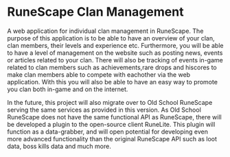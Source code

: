 # RuneScape Clan Management
A web application for individual clan management in RuneScape. The purpose of this application is to be able to have an overview of your clan, clan members, their levels and experience etc. Furthermore, you will be able to have a level of management on the website such as posting news, events or articles related to your clan. There will also be tracking of events in-game related to clan members such as achievements,rare drops and hiscores to make clan members able to compete with eachother via the web application. With this you will also be able to have an easy way to promote you clan both in-game and on the internet.

In the future, this project will also migrate over to Old School RuneScape serving the same services as provided in this version. As Old School RuneScape does not have the same functional API as RuneScape, there will be developed a plugin to the open-source client RuneLite. This plugin will function as a data-grabber, and will open potential for developing even more advanced functionality than the original RuneScape API such as loot data, boss kills data and much more.
